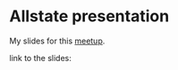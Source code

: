 # Allstate presentation

My slides for this [meetup](https://www.meetup.com/DataScience-SG-Singapore/events/237212482/).

link to the slides: 